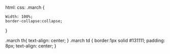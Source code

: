 html:
<template>
    <table class="march">
        <thead>
          <tr>
            <th align="centre"> MARCH 2024 </th>
          </tr>
        </thead>
        <thead>
          <tr>
            <!-- Here we have applied inline style 
              to make it more attractive-->
            <td style="color: white; background: rgb(169, 122, 190);">Sun</td>
            <td style="color: white; background: rgb(169, 122, 190);">Mon</td>
            <td style="color: white; background: rgb(169, 122, 190);">Tue</td>
            <td style="color: white; background: rgb(169, 122, 190);">Wed</td>
            <td style="color: white; background: rgb(169, 122, 190);">Thu</td>
            <td style="color: white; background: rgb(169, 122, 190);">Fri</td>
            <td style="color: white; background: rgb(169, 122, 190);">sat</td>
          </tr>
        </thead>
        
        <tbody>
          <tr>
            <td></td>
            <td></td>
            <td></td>
            <td></td>
            <td></td>
            <td>1</td>
            <td>2</td>
          </tr>
          <tr></tr>
          <tr>
            <td>3</td>
            <td>4</td>
            <td>5</td>
            <td>6</td>
            <td>7</td>
            <td style="color: white; background: rgb(176, 209, 221);">8 
              <br> 
              MAHA SHIVARATRI
            </td>
            <td>9</td>
          </tr>
          <tr>
            <td>10</td>
            <td>11</td>
            <td>12</td>
            <td>13</td>
            <td>14</td>
            <td>15</td>
            <td>16</td>
          </tr>
          <tr>
            <td>17</td>
            <td>18</td>
            <td>19</td>
            <td>20</td>
            <td>21</td>
            <td>22</td>
            <td>23</td>
          </tr>
          <tr>
            <td>24</td>
            <td style="color: white; background: rgb(216, 172, 212);">25
              <br>
              Holi day
            </td>
            <td>26</td>
            <td>27</td>
            <td>28</td>
            <td style="color: white; background: rgb(236, 237, 193);">29
              <br>
              Good Friday
            </td>
            <td>30</td>
          </tr>
          <tr>
            <td>31</td>
            <td>1</td>
            <td>2</td>
            <td>3</td>
            <td>4</td>
            <td>5</td>
            <td>6</td>
          </tr>
        </tbody>
    </table>
  </template>
  css:
  .march {
   
    Width: 100%;
    border-collapse:collapse;
} 

.march th{
    text-align: center;
}
.march td {
    border:1px solid #131111;
    padding: 8px;
    text-align: center;
}

